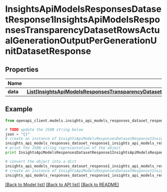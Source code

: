 # InsightsApiModelsResponsesDatasetResponse1InsightsApiModelsResponsesTransparencyDatasetRowsActualGenerationOutputPerGenerationUnitDatasetResponse


## Properties
Name | Type | Description | Notes
------------ | ------------- | ------------- | -------------
**data** | [**List[InsightsApiModelsResponsesTransparencyDatasetRowsActualGenerationOutputPerGenerationUnitDatasetResponse]**](InsightsApiModelsResponsesTransparencyDatasetRowsActualGenerationOutputPerGenerationUnitDatasetResponse.md) |  | [optional] 

## Example

```python
from openapi_client.models.insights_api_models_responses_dataset_response1_insights_api_models_responses_transparency_dataset_rows_actual_generation_output_per_generation_unit_dataset_response import InsightsApiModelsResponsesDatasetResponse1InsightsApiModelsResponsesTransparencyDatasetRowsActualGenerationOutputPerGenerationUnitDatasetResponse

# TODO update the JSON string below
json = "{}"
# create an instance of InsightsApiModelsResponsesDatasetResponse1InsightsApiModelsResponsesTransparencyDatasetRowsActualGenerationOutputPerGenerationUnitDatasetResponse from a JSON string
insights_api_models_responses_dataset_response1_insights_api_models_responses_transparency_dataset_rows_actual_generation_output_per_generation_unit_dataset_response_instance = InsightsApiModelsResponsesDatasetResponse1InsightsApiModelsResponsesTransparencyDatasetRowsActualGenerationOutputPerGenerationUnitDatasetResponse.from_json(json)
# print the JSON string representation of the object
print InsightsApiModelsResponsesDatasetResponse1InsightsApiModelsResponsesTransparencyDatasetRowsActualGenerationOutputPerGenerationUnitDatasetResponse.to_json()

# convert the object into a dict
insights_api_models_responses_dataset_response1_insights_api_models_responses_transparency_dataset_rows_actual_generation_output_per_generation_unit_dataset_response_dict = insights_api_models_responses_dataset_response1_insights_api_models_responses_transparency_dataset_rows_actual_generation_output_per_generation_unit_dataset_response_instance.to_dict()
# create an instance of InsightsApiModelsResponsesDatasetResponse1InsightsApiModelsResponsesTransparencyDatasetRowsActualGenerationOutputPerGenerationUnitDatasetResponse from a dict
insights_api_models_responses_dataset_response1_insights_api_models_responses_transparency_dataset_rows_actual_generation_output_per_generation_unit_dataset_response_form_dict = insights_api_models_responses_dataset_response1_insights_api_models_responses_transparency_dataset_rows_actual_generation_output_per_generation_unit_dataset_response.from_dict(insights_api_models_responses_dataset_response1_insights_api_models_responses_transparency_dataset_rows_actual_generation_output_per_generation_unit_dataset_response_dict)
```
[[Back to Model list]](../README.md#documentation-for-models) [[Back to API list]](../README.md#documentation-for-api-endpoints) [[Back to README]](../README.md)


